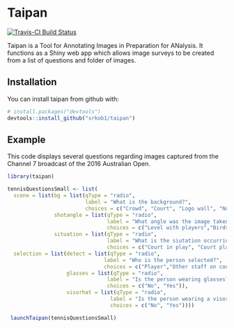 
<!-- README.md is generated from README.Rmd. Please edit that file -->
Taipan
======

[![Travis-CI Build Status](https://travis-ci.org/srkob1/taipan.svg?branch=master)](https://travis-ci.org/srkob1/taipan)

Taipan is a Tool for Annotating Images in Preparation for ANalysis. It functions as a Shiny web app which allows image surveys to be created from a list of questions and folder of images.

Installation
------------

You can install taipan from github with:

``` r
# install.packages("devtools")
devtools::install_github("srkob1/taipan")
```

Example
-------

This code displays several questions regarding images captured from the Channel 7 broadcast of the 2016 Australian Open.

``` r
library(taipan)

tennisQuestionsSmall <- list(
  scene = list(bg = list(qType = "radio",
                         label = "What is the background?",
                         choices = c("Crowd", "Court", "Logo wall", "Not applicable")),
               shotangle = list(qType = "radio",
                                label = "What angle was the image taken from?",
                                choices = c("Level with players","Birds eye", "Upward angle")),
               situation = list(qType = "radio",
                                label = "What is the siutation occurring?",
                                choices = c("Court in play", "Court player close-up","Court close-up not player","Crowd", "Off court close up of player","Transition"))),
  selection = list(detect = list(qType = "radio",
                               label = "Who is the person selected?",
                               choices = c("Player","Other staff on court", "Fan")),
                   glasses = list(qType = "radio",
                                label = "Is the person wearing glasses?",
                                choices = c("No", "Yes")),
                   visorhat = list(qType = "radio",
                                 label = "Is the person wearing a visor or hat?",
                                 choices = c("No", "Yes"))))

 launchTaipan(tennisQuestionsSmall)
```

